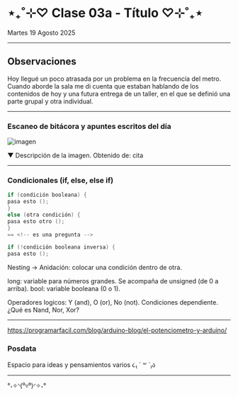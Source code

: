 # ⋆₊˚⊹♡ Clase 03a - Título ♡⊹˚₊⋆

Martes 19 Agosto 2025

***

## Observaciones

Hoy llegué un poco atrasada por un problema en la frecuencia del metro. Cuando aborde la sala me di cuenta que estaban hablando de los contenidos de hoy y una futura entrega de un taller, en el que se definió una parte grupal y otra individual.

***

### Escaneo de bitácora y apuntes escritos del día

![imagen](./archivos/.)

▼ Descripción de la imagen. Obtenido de: cita


***

### Condicionales (if, else, else if)

```cpp
if (condición booleana) {
pasa esto ();
}
else (otra condición) {
pasa esto otro ();
}
== <!-- es una pregunta -->

if (!condición booleana inversa) {
pasa esto ();
```

Nesting -> Anidación: colocar una condición dentro de otra.

long: variable para números grandes. Se acompaña de unsigned (de 0 a arriba).
bool: variable booleana (0 o 1).

Operadores logicos: Y (and), O (or), No (not).
Condiciones dependiente.
¿Qué es Nand, Nor, Xor?

***

https://programarfacil.com/blog/arduino-blog/el-potenciometro-y-arduino/

### Posdata

Espacio para ideas y pensamientos varios ૮₍ ´ ꒳ `₎ა

***

°˖✧◝(⁰▿⁰)◜✧˖°
